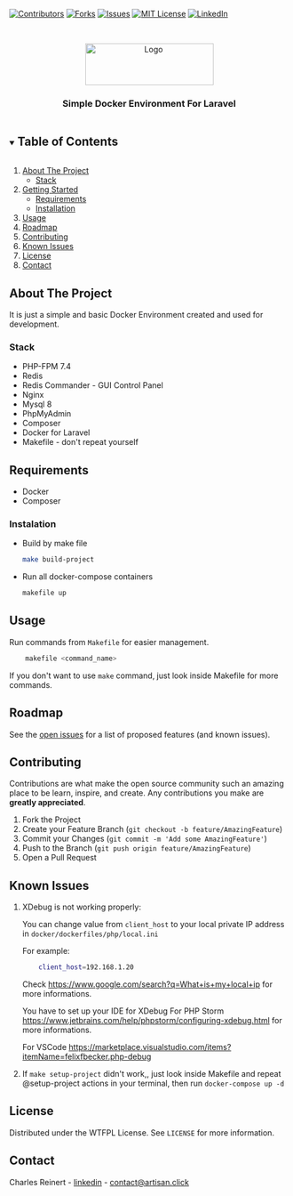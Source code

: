 
<!-- PROJECT SHIELDS -->
<!--
*** I'm using markdown "reference style" links for readability.
*** Reference links are enclosed in brackets [ ] instead of parentheses ( ).
*** See the bottom of this document for the declaration of the reference variables
*** for contributors-url, forks-url, etc. This is an optional, concise syntax you may use.
*** https://www.markdownguide.org/basic-syntax/#reference-style-links
-->
[![Contributors][contributors-shield]][contributors-url]
[![Forks][forks-shield]][forks-url]
[![Issues][issues-shield]][issues-url]
[![MIT License][license-shield]][license-url]
[![LinkedIn][linkedin-shield]][linkedin-url]



<!-- PROJECT LOGO -->
<br />
<p align="center">
  <a href="https://github.com/KarolReinert/laravel-simple-docker">
    <img src="https://artisan.click/wp-content/uploads/2020/10/logo1-2.png" alt="Logo" width="231" height="75">
  </a>

  <h3 align="center">Simple Docker Environment For Laravel</h3>

</p>



<!-- TABLE OF CONTENTS -->
<details open="open">
  <summary><h2 style="display: inline-block">Table of Contents</h2></summary>
  <ol>
    <li>
      <a href="#about-the-project">About The Project</a>
      <ul>
        <li><a href="#stack">Stack</a></li>
      </ul>
    </li>
    <li>
      <a href="#getting-started">Getting Started</a>
      <ul>
        <li><a href="#requirements">Requirements</a></li>
        <li><a href="#installation">Installation</a></li>
      </ul>
    </li>
    <li><a href="#usage">Usage</a></li>
    <li><a href="#roadmap">Roadmap</a></li>
    <li><a href="#contributing">Contributing</a></li>
    <li><a href="#known-issues">Known Issues</a></li>
    <li><a href="#license">License</a></li>
    <li><a href="#contact">Contact</a></li>
  </ol>
</details>



<!-- ABOUT THE PROJECT -->
## About The Project

It is just a simple and basic Docker Environment created and used for development.


### Stack

* PHP-FPM 7.4
* Redis
* Redis Commander - GUI Control Panel
* Nginx
* Mysql 8
* PhpMyAdmin
* Composer
* Docker for Laravel
* Makefile - don't repeat yourself



<!-- GETTING STARTED -->
## Requirements

* Docker
* Composer

### Instalation

* Build by make file
  ```sh
  make build-project
  ```
* Run all docker-compose containers
  ```sh
  makefile up
  ```


<!-- USAGE EXAMPLES -->
## Usage

Run commands from `Makefile` for  easier management.
```sh
    makefile <command_name>
```

If you don't want to use `make` command, just look inside Makefile for more commands.



<!-- ROADMAP -->
## Roadmap

See the [open issues](https://github.com/KarolReinert/laravel-simple-docker/issues) for a list of proposed features (and known issues).



<!-- CONTRIBUTING -->
## Contributing

Contributions are what make the open source community such an amazing place to be learn, inspire, and create. Any contributions you make are **greatly appreciated**.

1. Fork the Project
2. Create your Feature Branch (`git checkout -b feature/AmazingFeature`)
3. Commit your Changes (`git commit -m 'Add some AmazingFeature'`)
4. Push to the Branch (`git push origin feature/AmazingFeature`)
5. Open a Pull Request


<!-- KNOWN ISSUES -->
## Known Issues
1. XDebug is not working properly:
    
    You can change value from `client_host` to your local private IP address in `docker/dockerfiles/php/local.ini`
    
    For example:
    ```sh
        client_host=192.168.1.20
    ```


    Check
    https://www.google.com/search?q=What+is+my+local+ip 
    for more informations.

    You have to set up your IDE for XDebug
    For PHP Storm https://www.jetbrains.com/help/phpstorm/configuring-xdebug.html for more informations.

    For VSCode https://marketplace.visualstudio.com/items?itemName=felixfbecker.php-debug

2. If `make setup-project` didn't work,, just look inside Makefile and repeat @setup-project actions in your terminal, then run `docker-compose up -d`

<!-- LICENSE -->
## License

Distributed under the WTFPL License. See `LICENSE` for more information.



<!-- CONTACT -->
## Contact

Charles Reinert - [linkedin](https://www.linkedin.com/in/charles-reinert) - contact@artisan.click



<!-- MARKDOWN LINKS & IMAGES -->
<!-- https://www.markdownguide.org/basic-syntax/#reference-style-links -->
[contributors-shield]: https://img.shields.io/github/contributors/github_username/repo.svg?style=for-the-badge
[contributors-url]: https://github.com/KarolReinert/laravel-simple-docker/graphs/contributors
[forks-shield]: https://img.shields.io/github/forks/github_username/repo.svg?style=for-the-badge
[forks-url]: https://github.com/KarolReinert/laravel-simple-docker/network/members
[stars-shield]: https://img.shields.io/github/stars/github_username/repo.svg?style=for-the-badge
[stars-url]: https://github.com/KarolReinert/laravel-simple-docker/stargazers
[issues-shield]: https://img.shields.io/github/issues/github_username/repo.svg?style=for-the-badge
[issues-url]: https://github.com/KarolReinert/laravel-simple-docker/issues
[license-shield]: https://img.shields.io/github/license/github_username/repo.svg?style=for-the-badge
[license-url]: https://github.com/KarolReinert/laravel-simple-docker/blob/master/LICENSE
[linkedin-shield]: https://img.shields.io/badge/-LinkedIn-black.svg?style=for-the-badge&logo=linkedin&colorB=555
[linkedin-url]: https://www.linkedin.com/in/charles-reinert/